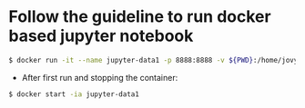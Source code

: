# Follow the guideline to run docker based jupyter notebook
```bash
$ docker run -it --name jupyter-data1 -p 8888:8888 -v ${PWD}:/home/jovyan/work -e JUPYTER_ENABLE_LAB=yes jupyter/datascience-notebook
```

- After first run and stopping the container:
```bash
$ docker start -ia jupyter-data1
```

